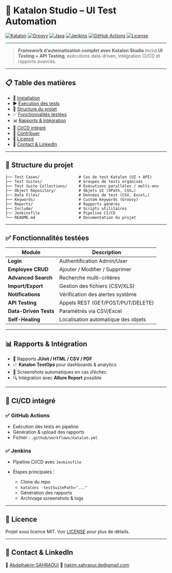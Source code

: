 
# 🚀 Katalon Studio – UI Test Automation

[![Katalon](https://img.shields.io/badge/Katalon-Studio-green)](https://katalon.com/)  [![Groovy](https://img.shields.io/badge/Language-Groovy-blue)](https://groovy-lang.org/)  [![Java](https://img.shields.io/badge/Java-17-orange)](https://www.java.com/)  [![Jenkins](https://img.shields.io/badge/Jenkins-CI--CD-brightgreen)](#)  [![GitHub Actions](https://img.shields.io/badge/GitHub--Actions-CI-blue)](#)  [![License](https://img.shields.io/badge/License-MIT-yellow)](LICENSE)

---

> **Framework d’automatisation complet avec Katalon Studio**
> Inclut **UI Testing + API Testing**, exécutions data-driven, intégration CI/CD et rapports avancés.

---

## 📋 Table des matières

* 🔧 [Installation](#installation)
* ▶️ [Exécution des tests](#exécution-des-tests)
* 📂 [Structure du projet](#structure-du-projet)
* ✅ [Fonctionnalités testées](#fonctionnalités-testées)
* 📊 [Rapports & Intégration](#rapports--intégration)
* 🔄 [CI/CD intégré](#cicd-intégré)
* 🤝 [Contribuer](#contribuer)
* 📄 [Licence](#licence)
* 🔗 [Contact & LinkedIn](#contact--linkedin)

---

## 📂 Structure du projet

```
├── Test Cases/                 # Cas de test Katalon (UI + API)
├── Test Suites/                # Groupes de tests organisés
├── Test Suite Collections/     # Exécutions parallèles / multi-env
├── Object Repository/          # Objets UI (XPath, CSS…)
├── Data Files/                 # Données de test (CSV, Excel…)
├── Keywords/                   # Custom Keywords (Groovy)
├── Reports/                    # Rapports générés
├── Include/                    # Scripts utilitaires
├── Jenkinsfile                 # Pipeline CI/CD
└── README.md                   # Documentation du projet
```

---

## ✅ Fonctionnalités testées

| Module                | Description                         |
| --------------------- | ----------------------------------- |
| **Login**             | Authentification Admin/User         |
| **Employee CRUD**     | Ajouter / Modifier / Supprimer      |
| **Advanced Search**   | Recherche multi-critères            |
| **Import/Export**     | Gestion des fichiers (CSV/XLS)      |
| **Notifications**     | Vérification des alertes système    |
| **API Testing**       | Appels REST (GET/POST/PUT/DELETE)   |
| **Data-Driven Tests** | Paramétrés via CSV/Excel            |
| **Self-Healing**      | Localisation automatique des objets |

---

## 📊 Rapports & Intégration

* 📑 Rapports **JUnit / HTML / CSV / PDF**
* 📈 **Katalon TestOps** pour dashboards & analytics
* 📸 Screenshots automatiques en cas d’échec
* 🔍 Intégration avec **Allure Report** possible

---

## 🔄 CI/CD intégré

### ✅ GitHub Actions

* Exécution des tests en pipeline
* Génération & upload des rapports
* Fichier : `.github/workflows/katalon.yml`

### ✅ Jenkins

* Pipeline CI/CD avec `Jenkinsfile`
* Étapes principales :

  * Clone du repo
  * `katalonc -testSuitePath="..."`
  * Génération des rapports
  * Archivage screenshots & logs

---
## 📄 Licence

Projet sous licence MIT.
Voir [LICENSE](LICENSE) pour plus de détails.

---

## 🔗 Contact & LinkedIn

👤 [Abdelhakim SAHRAOUI](https://www.linkedin.com/in/hakim-alaoui-sahraoui-5a397a169/)
📧 [hakim.sahraoui.de@gmail.com](mailto:hakim.sahraoui.de@gmail.com)
